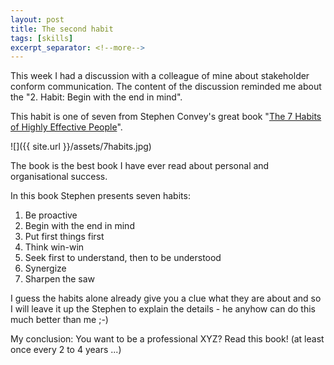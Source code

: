 ```yaml
---
layout: post
title: The second habit
tags: [skills]
excerpt_separator: <!--more-->
---
```


This week I had a discussion with a colleague of mine about stakeholder conform communication.
The content of the discussion reminded me about the "2. Habit: Begin with the end in mind".

<!--more-->

This habit is one of seven from Stephen Convey's great book "[The 7 Habits of Highly Effective People](https://www.amazon.com/Habits-Highly-Effective-People-Powerful/dp/1451639619/ref=sr_1_3?ie=UTF8&qid=1516449751&sr=8-3&keywords=7+habits)".

![]({{ site.url }}/assets/7habits.jpg)

The book is the best book I have ever read about personal and organisational success.

In this book Stephen presents seven habits:

1. Be proactive
2. Begin with the end in mind
3. Put first things first
4. Think win-win
5. Seek first to understand, then to be understood
6. Synergize
7. Sharpen the saw

I guess the habits alone already give you a clue what they are about and so I will leave it up the Stephen to explain the details - 
he anyhow can do this much better than me ;-)

My conclusion: You want to be a professional XYZ? Read this book! (at least once every 2 to 4 years ...)
